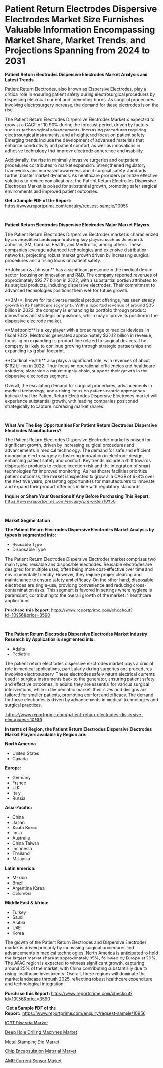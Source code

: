 <p><h1>Patient Return Electrodes Dispersive Electrodes Market Size Furnishes Valuable Information Encompassing Market Share, Market Trends, and Projections Spanning from 2024 to 2031</h1></p><p><strong>Patient Return Electrodes Dispersive Electrodes Market Analysis and Latest Trends</strong></p>
<p><p>Patient Return Electrodes, also known as Dispersive Electrodes, play a critical role in ensuring patient safety during electrosurgical procedures by dispersing electrical current and preventing burns. As surgical procedures involving electrosurgery increase, the demand for these electrodes is on the rise.</p><p>The Patient Return Electrodes Dispersive Electrodes Market is expected to grow at a CAGR of 10.90% during the forecast period, driven by factors such as technological advancements, increasing procedures requiring electrosurgical instruments, and a heightened focus on patient safety. Emerging trends include the development of advanced materials that enhance conductivity and patient comfort, as well as innovations in adhesive technology that improve electrode adherence and usability.</p><p>Additionally, the rise in minimally invasive surgeries and outpatient procedures contributes to market expansion. Strengthened regulatory frameworks and increased awareness about surgical safety standards further bolster market dynamics. As healthcare providers prioritize effective solutions to reduce complications, the Patient Return Electrodes Dispersive Electrodes Market is poised for substantial growth, promoting safer surgical environments and improved patient outcomes.</p></p>
<p><strong>Get a Sample PDF of the Report:&nbsp;</strong> <a href="https://www.reportprime.com/enquiry/request-sample/10956">https://www.reportprime.com/enquiry/request-sample/10956</a></p>
<p>&nbsp;</p>
<p><strong>Patient Return Electrodes Dispersive Electrodes Major Market Players</strong></p>
<p><p>The Patient Return Electrodes Dispersive Electrodes market is characterized by a competitive landscape featuring key players such as Johnson & Johnson, 3M, Cardinal Health, and Medtronic, among others. These companies leverage advanced technologies and extensive distribution networks, projecting robust market growth driven by increasing surgical procedures and a rising focus on patient safety.</p><p>**Johnson & Johnson** has a significant presence in the medical device sector, focusing on innovation and R&D. The company reported revenues of approximately $93.77 billion in 2022, with a substantial portion attributed to its surgical products, including dispersive electrodes. Their commitment to advanced technologies positions them well for future growth.</p><p>**3M**, known for its diverse medical product offerings, has seen steady growth in its healthcare segments. With a reported revenue of around $35 billion in 2022, the company is enhancing its portfolio through product innovations and strategic acquisitions, which may improve its position in the dispersive electrode market.</p><p>**Medtronic** is a key player with a broad range of medical devices. In fiscal 2022, Medtronic generated approximately $30.12 billion in revenue, focusing on expanding its product line related to surgical devices. The company is likely to continue growing through strategic partnerships and expanding its global footprint.</p><p>**Cardinal Health** also plays a significant role, with revenues of about $162 billion in 2022. Their focus on operational efficiencies and healthcare solutions, alongside a robust supply chain, supports their growth in the dispersive electrodes segment.</p><p>Overall, the escalating demand for surgical procedures, advancements in medical technology, and a rising focus on patient-centric approaches indicate that the Patient Return Electrodes Dispersive Electrodes market will experience substantial growth, with leading companies positioned strategically to capture increasing market shares.</p></p>
<p>&nbsp;</p>
<p><strong>What Are The Key Opportunities For Patient Return Electrodes Dispersive Electrodes Manufacturers?</strong></p>
<p><p>The Patient Return Electrodes Dispersive Electrodes market is poised for significant growth, driven by increasing surgical procedures and advancements in medical technology. The demand for safe and efficient monopolar electrosurgery is fostering innovation in electrode design, enhancing patient safety and comfort. Key trends include a shift towards disposable products to reduce infection risk and the integration of smart technologies for improved monitoring. As healthcare facilities prioritize patient outcomes, the market is expected to grow at a CAGR of 6-8% over the next five years, presenting opportunities for manufacturers to innovate and expand their product offerings in line with regulatory standards.</p></p>
<p><strong>Inquire or Share Your Questions If Any Before Purchasing This Report:</strong> <a href="https://www.reportprime.com/enquiry/pre-order/10956">https://www.reportprime.com/enquiry/pre-order/10956</a></p>
<p>&nbsp;</p>
<p><strong>Market Segmentation</strong></p>
<p><strong>The Patient Return Electrodes Dispersive Electrodes Market Analysis by types is segmented into:</strong></p>
<p><ul><li>Reusable Type</li><li>Disposable Type</li></ul></p>
<p><p>The Patient Return Electrodes Dispersive Electrodes market comprises two main types: reusable and disposable electrodes. Reusable electrodes are designed for multiple uses, often being more cost-effective over time and environmentally friendly. However, they require proper cleaning and maintenance to ensure safety and efficacy. On the other hand, disposable electrodes are single-use, providing convenience and reducing cross-contamination risks. This segment is favored in settings where hygiene is paramount, contributing to the overall growth of the market in healthcare applications.</p></p>
<p><strong>Purchase this Report:&nbsp;</strong><a href="https://www.reportprime.com/checkout?id=10956&price=3590">https://www.reportprime.com/checkout?id=10956&price=3590</a></p>
<p>&nbsp;</p>
<p><strong>The Patient Return Electrodes Dispersive Electrodes Market Industry Research by Application is segmented into:</strong></p>
<p><ul><li>Adults</li><li>Pediatric</li></ul></p>
<p><p>The patient return electrodes dispersive electrodes market plays a crucial role in medical applications, particularly during surgeries and procedures involving electrosurgery. These electrodes safely return electrical currents used in surgical instruments back to the generator, ensuring patient safety and effective outcomes. In adults, they are essential for various surgical interventions, while in the pediatric market, their sizes and designs are tailored for smaller patients, promoting comfort and efficacy. The demand for these electrodes is driven by advancements in medical technologies and surgical practices.</p></p>
<p><a href="https://www.reportprime.com/patient-return-electrodes-dispersive-electrodes-r10956">&nbsp;https://www.reportprime.com/patient-return-electrodes-dispersive-electrodes-r10956</a></p>
<p><strong>In terms of Region, the Patient Return Electrodes Dispersive Electrodes Market Players available by Region are:</strong></p>
<p>
    <p> <strong> North America: </strong>
        <ul>
            <li>United States</li>
            <li>Canada</li>
        </ul>
        </p> 
    <p> <strong> Europe: </strong>
        <ul>
            <li>Germany</li>
            <li>France</li>
            <li>U.K.</li>
            <li>Italy</li>
            <li>Russia</li>
        </ul>
        </p> 
    <p> <strong> Asia-Pacific: </strong>
        <ul>
            <li>China</li>
            <li>Japan</li>
            <li>South Korea</li>
            <li>India</li>
            <li>Australia</li>
            <li>China Taiwan</li>
            <li>Indonesia</li>
            <li>Thailand</li>
            <li>Malaysia</li>
        </ul>
        </p> 
    <p> <strong> Latin America: </strong>
        <ul>
            <li>Mexico</li>
            <li>Brazil</li>
            <li>Argentina Korea</li>
            <li>Colombia</li>
        </ul>
        </p> 
    <p> <strong> Middle East & Africa: </strong>
        <ul>
            <li>Turkey</li>
            <li>Saudi</li>
            <li>Arabia</li>
            <li>UAE</li>
            <li>Korea</li>
        </ul>
    </p>
    </p>
<p><p>The growth of the Patient Return Electrodes and Dispersive Electrodes market is driven primarily by increasing surgical procedures and advancements in medical technologies. North America is anticipated to hold the largest market share at approximately 35%, followed by Europe at 30%. The APAC region is expected to witness significant growth, capturing around 25% of the market, with China contributing substantially due to rising healthcare investments. Overall, these regions will dominate the market landscape through 2025, reflecting robust healthcare expenditure and technological integration.</p></p>
<p><strong>Purchase this Report: </strong><a href="https://www.reportprime.com/checkout?id=10956&price=3590">https://www.reportprime.com/checkout?id=10956&price=3590</a></p>
<p>&nbsp;<strong>Get a Sample PDF of the Report:&nbsp;&nbsp;</strong><a href="https://www.reportprime.com/enquiry/request-sample/10956">https://www.reportprime.com/enquiry/request-sample/10956</a></p>
<p><strong></strong></p>
<p><p><a href="https://www.linkedin.com/pulse/igbt-discrete-market-revolution-2024-2031-trends-shaping-next-yj7ce?trackingId=DiX0kBmpRwS3bptA93V0hg%3D%3D">IGBT Discrete Market</a></p><p><a href="https://medium.com/@eltaroberts03/what-is-deep-hole-drilling-machines-market-b9f11614588d">Deep Hole Drilling Machines Market</a></p><p><a href="https://issuu.com/reportprime-2/docs/metal-stamping-die-market-size-2030_3795bb984abbf5">Metal Stamping Die Market</a></p><p><a href="https://medium.com/@eltaroberts03/the-chip-encapsulation-material-market-has-grown-significantly-as-a-result-of-several-important-8e7ca836f92a">Chip Encapsulation Material Market</a></p><p><a href="https://www.linkedin.com/pulse/mapping-amr-current-sensor-market-trends-challenges-breakthroughs-tefqe?trackingId=Z3HRevKSRiW8z8vdHleyjg%3D%3D">AMR Current Sensor Market</a></p></p>